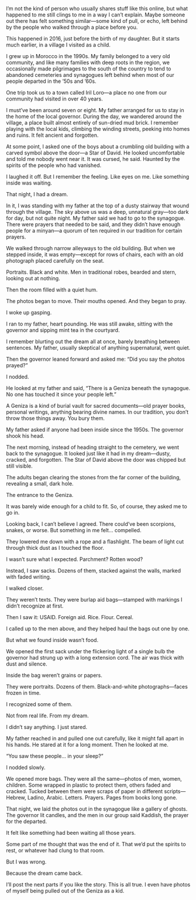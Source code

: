 I’m not the kind of person who usually shares stuff like this online, but what happened to me still clings to me in a way I can’t explain. Maybe someone out there has felt something similar—some kind of pull, or echo, left behind by the people who walked through a place before you.

This happened in 2016, just before the birth of my daughter.
But it starts much earlier, in a village I visited as a child.

I grew up in Morocco in the 1990s. My family belonged to a very old community, and like many families with deep roots in the region, we occasionally made pilgrimages to the south of the country to tend to abandoned cemeteries and synagogues left behind when most of our people departed in the ’50s and ’60s.

One trip took us to a town called Iril Loro—a place no one from our community had visited in over 40 years.

I must’ve been around seven or eight. My father arranged for us to stay in the home of the local governor. During the day, we wandered around the village, a place built almost entirely of sun-dried mud brick. I remember playing with the local kids, climbing the winding streets, peeking into homes and ruins. It felt ancient and forgotten.

At some point, I asked one of the boys about a crumbling old building with a carved symbol above the door—a Star of David.
He looked uncomfortable and told me nobody went near it. It was cursed, he said. Haunted by the spirits of the people who had vanished.

I laughed it off. But I remember the feeling. Like eyes on me.
Like something inside was waiting.

That night, I had a dream.

In it, I was standing with my father at the top of a dusty stairway that wound through the village. The sky above us was a deep, unnatural gray—too dark for day, but not quite night. My father said we had to go to the synagogue. There were prayers that needed to be said, and they didn’t have enough people for a minyan—a quorum of ten required in our tradition for certain prayers.

We walked through narrow alleyways to the old building.
But when we stepped inside, it was empty—except for rows of chairs, each with an old photograph placed carefully on the seat.

Portraits. Black and white. Men in traditional robes, bearded and stern, looking out at nothing.

Then the room filled with a quiet hum.

The photos began to move.
Their mouths opened.
And they began to pray.

I woke up gasping.

I ran to my father, heart pounding. He was still awake, sitting with the governor and sipping mint tea in the courtyard.

I remember blurting out the dream all at once, barely breathing between sentences. My father, usually skeptical of anything supernatural, went quiet.

Then the governor leaned forward and asked me:
“Did you say the photos prayed?”

I nodded.

He looked at my father and said, “There is a Geniza beneath the synagogue. No one has touched it since your people left.”

A Geniza is a kind of burial vault for sacred documents—old prayer books, personal writings, anything bearing divine names. In our tradition, you don’t throw those things away. You bury them.

My father asked if anyone had been inside since the 1950s.
The governor shook his head.

The next morning, instead of heading straight to the cemetery, we went back to the synagogue. It looked just like it had in my dream—dusty, cracked, and forgotten. The Star of David above the door was chipped but still visible.

The adults began clearing the stones from the far corner of the building, revealing a small, dark hole.

The entrance to the Geniza.

It was barely wide enough for a child to fit. So, of course, they asked me to go in.

Looking back, I can’t believe I agreed. There could’ve been scorpions, snakes, or worse. But something in me felt… compelled.

They lowered me down with a rope and a flashlight. The beam of light cut through thick dust as I touched the floor.

I wasn’t sure what I expected. Parchment? Rotten wood?

Instead, I saw sacks. Dozens of them, stacked against the walls, marked with faded writing.

I walked closer.

They weren’t texts. They were burlap aid bags—stamped with markings I didn’t recognize at first.

Then I saw it: USAID. Foreign aid. Rice. Flour. Cereal.

I called up to the men above, and they helped haul the bags out one by one.

But what we found inside wasn’t food.

We opened the first sack under the flickering light of a single bulb the governor had strung up with a long extension cord. The air was thick with dust and silence.

Inside the bag weren’t grains or papers.

They were portraits. Dozens of them. Black-and-white photographs—faces frozen in time.

I recognized some of them.

Not from real life.
From my dream.

I didn’t say anything. I just stared.

My father reached in and pulled one out carefully, like it might fall apart in his hands. He stared at it for a long moment. Then he looked at me.

“You saw these people… in your sleep?”

I nodded slowly.

We opened more bags. They were all the same—photos of men, women, children. Some wrapped in plastic to protect them, others faded and cracked. Tucked between them were scraps of paper in different scripts—Hebrew, Ladino, Arabic. Letters. Prayers. Pages from books long gone.

That night, we laid the photos out in the synagogue like a gallery of ghosts. The governor lit candles, and the men in our group said Kaddish, the prayer for the departed.

It felt like something had been waiting all those years.

Some part of me thought that was the end of it.
That we’d put the spirits to rest, or whatever had clung to that room.

But I was wrong.

Because the dream came back.

I’ll post the next parts if you like the story. This is all true.
I even have photos of myself being pulled out of the Geniza as a kid.